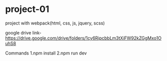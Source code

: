 # project-01
project with webpack(html, css, js, jquery, scss)

google drive link-https://drive.google.com/drive/folders/1cy6RipcbbLm3tXiFW92kZGgMxo1OuhS8

Commands
1.npm install
2.npm run dev
